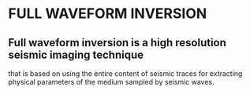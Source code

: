 # FULL WAVEFORM INVERSION

##  Full waveform inversion is a high resolution seismic imaging technique 
that is based on using the entire content of seismic traces for extracting
physical parameters of the medium sampled by seismic waves.


